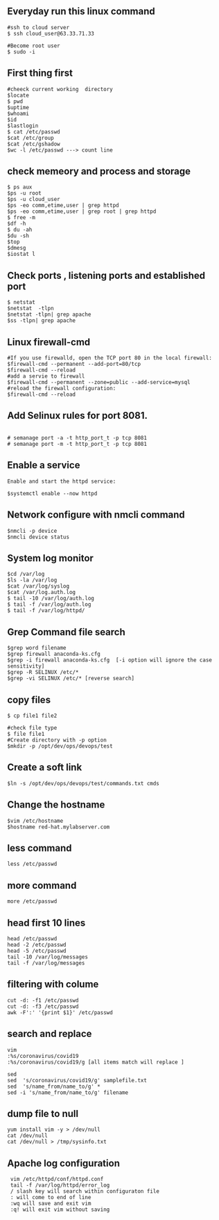 ## Everyday run this linux command 
```
#ssh to cloud server 
$ ssh cloud_user@63.33.71.33

#Become root user 
$ sudo -i
```

## First thing first 
```
#cheeck current working  directory
$locate 
$ pwd
$uptime 
$whoami
$id
$lastlogin
$ cat /etc/passwd
$cat /etc/group
$cat /etc/gshadow
$wc -l /etc/passwd ---> count line 

```
## check memeory and process and storage
```
$ ps aux
$ps -u root
$ps -u cloud_user
$ps -eo comm,etime,user | grep httpd
$ps -eo comm,etime,user | grep root | grep httpd
$ free -m
$df -h
$ du -ah
$du -sh
$top
$dmesg
$iostat l
```
## Check ports , listening ports and established port 
```
$ netstat
$netstat  -tlpn
$netstat -tlpn| grep apache
$ss -tlpn| grep apache

```
## Linux firewall-cmd
```
#If you use firewalld, open the TCP port 80 in the local firewall:
$firewall-cmd --permanent --add-port=80/tcp
$firewall-cmd --reload
#add a servie to firewall
$firewall-cmd --permanent --zone=public --add-service=mysql
#reload the firewall configuration:
$firewall-cmd --reload
```

## Add Selinux rules for port 8081.
```

# semanage port -a -t http_port_t -p tcp 8081
# semanage port -m -t http_port_t -p tcp 8081
```
## Enable a service 
```
Enable and start the httpd service:

$systemctl enable --now httpd

```
## Network configure with nmcli command
```
$nmcli -p device
$nmcli device status

```
## System log monitor
```
$cd /var/log
$ls -la /var/log
$cat /var/log/syslog
$cat /var/log.auth.log
$ tail -10 /var/log/auth.log
$ tail -f /var/log/auth.log
$ tail -f /var/log/httpd/
```
## Grep Command file search 
```
$grep word filename
$grep firewall anaconda-ks.cfg
$grep -i firewall anaconda-ks.cfg  [-i option will ignore the case sensitivity]
$grep -R SELINUX /etc/*
$grep -vi SELINUX /etc/* [reverse search]
```

## copy files
```
$ cp file1 file2

#check file type
$ file file1
#Create directory with -p option 
$mkdir -p /opt/dev/ops/devops/test
```

## Create a soft link
```
$ln -s /opt/dev/ops/devops/test/commands.txt cmds
```

## Change the hostname 
```
$vim /etc/hostname
$hostname red-hat.mylabserver.com
```


## less command 
```
less /etc/passwd
```
## more command
```
more /etc/passwd
```
## head first 10 lines
```
head /etc/passwd
head -2 /etc/passwd
head -5 /etc/passwd
tail -10 /var/log/messages
tail -f /var/log/messages
```

## filtering with colume
```
cut -d: -f1 /etc/passwd
cut -d: -f3 /etc/passwd
awk -F':' '{print $1}' /etc/passwd
```
## search and replace 
```
vim 
:%s/coronavirus/covid19
:%s/coronavirus/covid19/g [all items match will replace ]
```
```
sed
sed  's/coronavirus/covid19/g' samplefile.txt
sed  's/name_from/name_to/g' *
sed -i 's/name_from/name_to/g' filename 
```
## dump file to null
```
yum install vim -y > /dev/null
cat /dev/null
cat /dev/null > /tmp/sysinfo.txt
```
## Apache log configuration 
```
 vim /etc/httpd/conf/httpd.conf
 tail -f /var/log/httpd/error_log
 / slash key will search within configuraton file
 : will come to end of line
 :wq will save and exit vim
 :q! will exit vim without saving 
```

